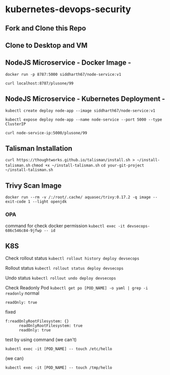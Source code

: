 # kubernetes-devops-security

## Fork and Clone this Repo

## Clone to Desktop and VM

## NodeJS Microservice - Docker Image -

`docker run -p 8787:5000 siddharth67/node-service:v1`

`curl localhost:8787/plusone/99`

## NodeJS Microservice - Kubernetes Deployment -

`kubectl create deploy node-app --image siddharth67/node-service:v1`

`kubectl expose deploy node-app --name node-service --port 5000 --type ClusterIP`

`curl node-service-ip:5000/plusone/99`

## Talisman Installation

`curl https://thoughtworks.github.io/talisman/install.sh > ~/install-talisman.sh`
`chmod +x ~/install-talisman.sh`
`cd your-git-project`
`~/install-talisman.sh`

## Trivy Scan Image

`docker run --rm -v /:/root/.cache/ aquasec/trivy:0.17.2 -q image --exit-code 1 --light openjdk`

### OPA

command for check docker permission
`kubectl exec -it devsecops-686c546c84-9jfwp -- id`

## K8S

Check rollout status
`kubectl rollout history deploy devsecops`

Rollout status
`kubectl rollout status deploy devsecops`

Undo status
`kubectl rollout undo deploy devsecops`

Check Readonly Pod
`kubectl get po [POD_NAME] -o yaml | grep -i readonly`
normal

```
readOnly: true
```

fixed

```
f:readOnlyRootFilesystem: {}
      readOnlyRootFilesystem: true
      readOnly: true
```

test by using command
(we can't)

```
kubectl exec -it [POD_NAME] -- touch /etc/hello
```

(we can)

```
kubectl exec -it [POD_NAME] -- touch /tmp/hello
```
